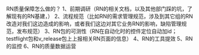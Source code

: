 RN质量保障怎么做的？
1、前期调研（RN的相关文档，以及其他部门踩的坑，了解现有的RN基建，）
2、流程规范（比如RN的需求管理规范，涉及到其它组的RN改造对我们这边造成的影响，或者我们这边对其它业务RN的影响，缺陷管理规范，发布规范）
3、RN包的可测性（RN在自动化时的控件定位自动加id；testflight包和v_release包上上报相关RN页面的信息）
4、RN的工具提效
5、RN的监控
6、RN的质量数据运营